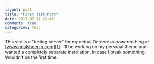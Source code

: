 ```yaml
---
layout: post
title: "First Test Post"
date: 2013-02-11 22:46
comments: true
categories: test
---
```


This site is a "testing server" for my actual Octopress-powered blog at [www.nealsheeran.com][1]. I'll be working on my personal theme and wanted a completely separate installation, in case I break something. Wouldn't be the first time.

[1]: http://www.nealsheeran.com
